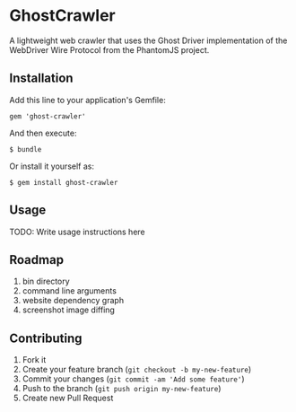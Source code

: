 # GhostCrawler

A lightweight web crawler that uses the Ghost Driver implementation of the WebDriver Wire Protocol from the PhantomJS
project.

## Installation

Add this line to your application's Gemfile:

    gem 'ghost-crawler'

And then execute:

    $ bundle

Or install it yourself as:

    $ gem install ghost-crawler

## Usage

TODO: Write usage instructions here

## Roadmap

1. bin directory
2. command line arguments
3. website dependency graph
4. screenshot image diffing

## Contributing

1. Fork it
2. Create your feature branch (`git checkout -b my-new-feature`)
3. Commit your changes (`git commit -am 'Add some feature'`)
4. Push to the branch (`git push origin my-new-feature`)
5. Create new Pull Request
